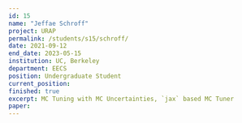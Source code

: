 ```yaml
---
id: 15
name: "Jeffae Schroff"
project: URAP
permalink: /students/s15/schroff/
date: 2021-09-12
end_date: 2023-05-15
institution: UC, Berkeley
department: EECS
position: Undergraduate Student
current_position: 
finished: true
excerpt: MC Tuning with MC Uncertainties, `jax` based MC Tuner
paper:
---
```

